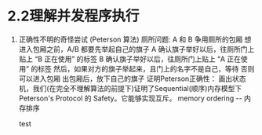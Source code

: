 # 2.2理解并发程序执行
1. 正确性不明的奇怪尝试 (Peterson 算法)
    厕所问题:
    A 和 B 争用厕所的包厢
    想进入包厢之前，A/B 都要先举起自己的旗子
    A 确认旗子举好以后，往厕所门上贴上 “B 正在使用” 的标签
    B 确认旗子举好以后，往厕所门上贴上 “A 正在使用” 的标签
    然后，如果对方的旗子举起来，且门上的名字不是自己，等待
    否则可以进入包厢
    出包厢后，放下自己的旗子
   证明Peterson正确性：
    画出状态机，我们(在完全不理解算法的前提下)证明了Sequential(顺序)内存模型下 Peterson's Protocol 的 Safety。它能够实现互斥。
   memory ordering -- 内存排序

   test